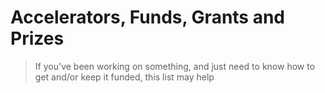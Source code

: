 # Accelerators, Funds, Grants and Prizes

> If you've been working on something, and just need to know how to get and/or keep it funded, this list may help
